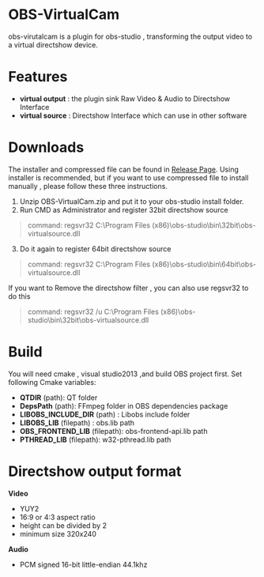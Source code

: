 # OBS-VirtualCam
obs-virutalcam is a plugin for obs-studio , transforming the output video to a virtual directshow device.
# Features
* **virtual output** : the plugin sink Raw Video & Audio to Directshow Interface
* **virtual source** : Directshow Interface which can use in other software
# Downloads
The installer and compressed file can be found in [Release Page](https://github.com/CatxFish/obs-virtual-cam/releases). Using installer is recommended, but if you want to use compressed file to install manually , please follow these three instructions.

1. Unzip OBS-VirtualCam.zip and put it to your obs-studio install folder.
2. Run CMD as Administrator and register 32bit directshow source
> command: regsvr32 C:\Program Files (x86)\obs-studio\bin\32bit\obs-virtualsource.dll
3. Do it again to register 64bit directshow source
> command: regsvr32 C:\Program Files (x86)\obs-studio\bin\64bit\obs-virtualsource.dll

If you want to Remove the directshow filter , you can also use regsvr32 to do this
> command: regsvr32 /u C:\Program Files (x86)\obs-studio\bin\32bit\obs-virtualsource.dll
# Build
You will need cmake , visual studio2013 ,and build OBS project first. 
Set following Cmake variables:
- **QTDIR** (path): QT folder
- **DepsPath** (path): FFmpeg folder in OBS dependencies package
- **LIBOBS_INCLUDE_DIR** (path) : Libobs  include folder
- **LIBOBS_LIB** (filepath) : obs.lib path
- **OBS_FRONTEND_LIB** (filepath): obs-frontend-api.lib path
- **PTHREAD_LIB** (filepath): w32-pthread.lib path
# Directshow output format
**Video** 
- YUY2
- 16:9 or 4:3 aspect ratio
- height can be divided by 2
- minimum size 320x240

**Audio**
- PCM signed 16-bit little-endian 44.1khz
